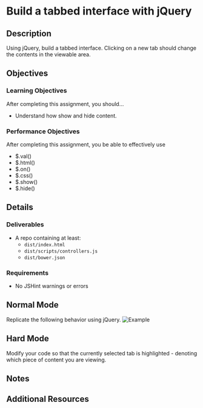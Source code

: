 # Build a tabbed interface with jQuery

## Description
Using jQuery, build a tabbed interface. Clicking on a new tab should change the contents in the viewable area.


## Objectives

### Learning Objectives

After completing this assignment, you should…

* Understand how show and hide content.


### Performance Objectives

After completing this assignment, you be able to effectively use

* $.val()
* $.html()
* $.on()
* $.css()
* $.show()
* $.hide()

## Details

### Deliverables

* A repo containing at least:
  * `dist/index.html`
  * `dist/scripts/controllers.js`
  * `dist/bower.json`

### Requirements

* No JSHint warnings or errors


## Normal Mode
Replicate the following behavior using jQuery.
![Example](/tabs.gif)

## Hard Mode
Modify your code so that the currently selected tab is highlighted - denoting which piece of content you are viewing.


## Notes


## Additional Resources
